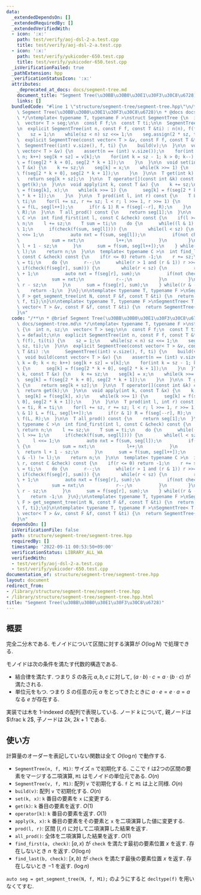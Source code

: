 ```yaml
---
data:
  _extendedDependsOn: []
  _extendedRequiredBy: []
  _extendedVerifiedWith:
  - icon: ':x:'
    path: test/verify/aoj-dsl-2-a.test.cpp
    title: test/verify/aoj-dsl-2-a.test.cpp
  - icon: ':x:'
    path: test/verify/yukicoder-650.test.cpp
    title: test/verify/yukicoder-650.test.cpp
  _isVerificationFailed: true
  _pathExtension: hpp
  _verificationStatusIcon: ':x:'
  attributes:
    _deprecated_at_docs: docs/segment-tree.md
    document_title: "Segment Tree(\u30BB\u30B0\u30E1\u30F3\u30C8\u6728)"
    links: []
  bundledCode: "#line 1 \"structure/segment-tree/segment-tree.hpp\"\n/**\n * @brief\
    \ Segment Tree(\u30BB\u30B0\u30E1\u30F3\u30C8\u6728)\n * @docs docs/segment-tree.md\n\
    \ */\ntemplate< typename T, typename F >\nstruct SegmentTree {\n  int n, sz;\n\
    \  vector< T > seg;\n\n  const F f;\n  const T ti;\n\n  SegmentTree() = default;\n\
    \n  explicit SegmentTree(int n, const F f, const T &ti) : n(n), f(f), ti(ti) {\n\
    \    sz = 1;\n    while(sz < n) sz <<= 1;\n    seg.assign(2 * sz, ti);\n  }\n\n\
    \  explicit SegmentTree(const vector< T > &v, const F f, const T &ti) :\n    \
    \  SegmentTree((int) v.size(), f, ti) {\n    build(v);\n  }\n\n  void build(const\
    \ vector< T > &v) {\n    assert(n == (int) v.size());\n    for(int k = 0; k <\
    \ n; k++) seg[k + sz] = v[k];\n    for(int k = sz - 1; k > 0; k--) {\n      seg[k]\
    \ = f(seg[2 * k + 0], seg[2 * k + 1]);\n    }\n  }\n\n  void set(int k, const\
    \ T &x) {\n    k += sz;\n    seg[k] = x;\n    while(k >>= 1) {\n      seg[k] =\
    \ f(seg[2 * k + 0], seg[2 * k + 1]);\n    }\n  }\n\n  T get(int k) const {\n \
    \   return seg[k + sz];\n  }\n\n  T operator[](const int &k) const {\n    return\
    \ get(k);\n  }\n\n  void apply(int k, const T &x) {\n    k += sz;\n    seg[k]\
    \ = f(seg[k], x);\n    while(k >>= 1) {\n      seg[k] = f(seg[2 * k + 0], seg[2\
    \ * k + 1]);\n    }\n  }\n\n  T prod(int l, int r) const {\n    T L = ti, R =\
    \ ti;\n    for(l += sz, r += sz; l < r; l >>= 1, r >>= 1) {\n      if(l & 1) L\
    \ = f(L, seg[l++]);\n      if(r & 1) R = f(seg[--r], R);\n    }\n    return f(L,\
    \ R);\n  }\n\n  T all_prod() const {\n    return seg[1];\n  }\n\n  template< typename\
    \ C >\n  int find_first(int l, const C &check) const {\n    if(l >= n) return\
    \ n;\n    l += sz;\n    T sum = ti;\n    do {\n      while((l & 1) == 0) l >>=\
    \ 1;\n      if(check(f(sum, seg[l]))) {\n        while(l < sz) {\n          l\
    \ <<= 1;\n          auto nxt = f(sum, seg[l]);\n          if(not check(nxt)) {\n\
    \            sum = nxt;\n            l++;\n          }\n        }\n        return\
    \ l + 1 - sz;\n      }\n      sum = f(sum, seg[l++]);\n    } while((l & -l) !=\
    \ l);\n    return n;\n  }\n\n  template< typename C >\n  int find_last(int r,\
    \ const C &check) const {\n    if(r <= 0) return -1;\n    r += sz;\n    T sum\
    \ = ti;\n    do {\n      r--;\n      while(r > 1 and (r & 1)) r >>= 1;\n     \
    \ if(check(f(seg[r], sum))) {\n        while(r < sz) {\n          r = (r << 1)\
    \ + 1;\n          auto nxt = f(seg[r], sum);\n          if(not check(nxt)) {\n\
    \            sum = nxt;\n            r--;\n          }\n        }\n        return\
    \ r - sz;\n      }\n      sum = f(seg[r], sum);\n    } while((r & -r) != r);\n\
    \    return -1;\n  }\n};\n\ntemplate< typename T, typename F >\nSegmentTree< T,\
    \ F > get_segment_tree(int N, const F &f, const T &ti) {\n  return SegmentTree{N,\
    \ f, ti};\n}\n\ntemplate< typename T, typename F >\nSegmentTree< T, F > get_segment_tree(const\
    \ vector< T > &v, const F &f, const T &ti) {\n  return SegmentTree{v, f, ti};\n\
    }\n"
  code: "/**\n * @brief Segment Tree(\u30BB\u30B0\u30E1\u30F3\u30C8\u6728)\n * @docs\
    \ docs/segment-tree.md\n */\ntemplate< typename T, typename F >\nstruct SegmentTree\
    \ {\n  int n, sz;\n  vector< T > seg;\n\n  const F f;\n  const T ti;\n\n  SegmentTree()\
    \ = default;\n\n  explicit SegmentTree(int n, const F f, const T &ti) : n(n),\
    \ f(f), ti(ti) {\n    sz = 1;\n    while(sz < n) sz <<= 1;\n    seg.assign(2 *\
    \ sz, ti);\n  }\n\n  explicit SegmentTree(const vector< T > &v, const F f, const\
    \ T &ti) :\n      SegmentTree((int) v.size(), f, ti) {\n    build(v);\n  }\n\n\
    \  void build(const vector< T > &v) {\n    assert(n == (int) v.size());\n    for(int\
    \ k = 0; k < n; k++) seg[k + sz] = v[k];\n    for(int k = sz - 1; k > 0; k--)\
    \ {\n      seg[k] = f(seg[2 * k + 0], seg[2 * k + 1]);\n    }\n  }\n\n  void set(int\
    \ k, const T &x) {\n    k += sz;\n    seg[k] = x;\n    while(k >>= 1) {\n    \
    \  seg[k] = f(seg[2 * k + 0], seg[2 * k + 1]);\n    }\n  }\n\n  T get(int k) const\
    \ {\n    return seg[k + sz];\n  }\n\n  T operator[](const int &k) const {\n  \
    \  return get(k);\n  }\n\n  void apply(int k, const T &x) {\n    k += sz;\n  \
    \  seg[k] = f(seg[k], x);\n    while(k >>= 1) {\n      seg[k] = f(seg[2 * k +\
    \ 0], seg[2 * k + 1]);\n    }\n  }\n\n  T prod(int l, int r) const {\n    T L\
    \ = ti, R = ti;\n    for(l += sz, r += sz; l < r; l >>= 1, r >>= 1) {\n      if(l\
    \ & 1) L = f(L, seg[l++]);\n      if(r & 1) R = f(seg[--r], R);\n    }\n    return\
    \ f(L, R);\n  }\n\n  T all_prod() const {\n    return seg[1];\n  }\n\n  template<\
    \ typename C >\n  int find_first(int l, const C &check) const {\n    if(l >= n)\
    \ return n;\n    l += sz;\n    T sum = ti;\n    do {\n      while((l & 1) == 0)\
    \ l >>= 1;\n      if(check(f(sum, seg[l]))) {\n        while(l < sz) {\n     \
    \     l <<= 1;\n          auto nxt = f(sum, seg[l]);\n          if(not check(nxt))\
    \ {\n            sum = nxt;\n            l++;\n          }\n        }\n      \
    \  return l + 1 - sz;\n      }\n      sum = f(sum, seg[l++]);\n    } while((l\
    \ & -l) != l);\n    return n;\n  }\n\n  template< typename C >\n  int find_last(int\
    \ r, const C &check) const {\n    if(r <= 0) return -1;\n    r += sz;\n    T sum\
    \ = ti;\n    do {\n      r--;\n      while(r > 1 and (r & 1)) r >>= 1;\n     \
    \ if(check(f(seg[r], sum))) {\n        while(r < sz) {\n          r = (r << 1)\
    \ + 1;\n          auto nxt = f(seg[r], sum);\n          if(not check(nxt)) {\n\
    \            sum = nxt;\n            r--;\n          }\n        }\n        return\
    \ r - sz;\n      }\n      sum = f(seg[r], sum);\n    } while((r & -r) != r);\n\
    \    return -1;\n  }\n};\n\ntemplate< typename T, typename F >\nSegmentTree< T,\
    \ F > get_segment_tree(int N, const F &f, const T &ti) {\n  return SegmentTree{N,\
    \ f, ti};\n}\n\ntemplate< typename T, typename F >\nSegmentTree< T, F > get_segment_tree(const\
    \ vector< T > &v, const F &f, const T &ti) {\n  return SegmentTree{v, f, ti};\n\
    }\n"
  dependsOn: []
  isVerificationFile: false
  path: structure/segment-tree/segment-tree.hpp
  requiredBy: []
  timestamp: '2022-09-11 00:53:50+09:00'
  verificationStatus: LIBRARY_ALL_WA
  verifiedWith:
  - test/verify/aoj-dsl-2-a.test.cpp
  - test/verify/yukicoder-650.test.cpp
documentation_of: structure/segment-tree/segment-tree.hpp
layout: document
redirect_from:
- /library/structure/segment-tree/segment-tree.hpp
- /library/structure/segment-tree/segment-tree.hpp.html
title: "Segment Tree(\u30BB\u30B0\u30E1\u30F3\u30C8\u6728)"
---
```

## 概要

完全二分木である. モノイドについて区間に対する演算が $O(\log N)$ で処理できる.

モノイドは次の条件を満たす代数的構造である.

* 結合律を満たす. つまり $S$ の各元 $a, b, c$ に対して, $(a \cdot b) \cdot c = a \cdot (b \cdot c)$ が満たされる.
* 単位元をもつ. つまり $S$ の任意の元 $a$ をとってきたときに $a \cdot e = e \cdot a = a$ なる $e$ が存在する.

実装では木を 1-indexed の配列で表現している. ノード $k$ について, 親ノードは $\frac k 2$, 子ノードは $2k$, $2k+1$ である.

## 使い方

計算量のオーダーを表記していない関数は全て $O(\log n)$ で動作する.

* `SegmentTree(n, f, M1)`: サイズ `n` で初期化する. ここで `f` は2つの区間の要素をマージする二項演算, `M1` はモノイドの単位元である. $O(n)$
* `SegmentTree(v, f, M1)`: 配列 `v` で初期化する. `f` と `M1` は上と同様. $O(n)$
* `build(v)`: 配列 `v` で初期化する. $O(n)$
* `set(k, x)`: `k` 番目の要素を `x` に変更する. 
* `get(k)`: `k` 番目の要素を返す. $O(1)$
* `operator[k]`: `k` 番目の要素を返す. $O(1)$
* `apply(k, x)`: `k` 番目の要素をその要素と `x` を二項演算した値に変更する. 
* `prod(l, r)`: 区間 $[l, r)$ に対して二項演算した結果を返す.
* `all_prod()`: 全体を二項演算した結果を返す. $O(1)$
* `find_first(a, check)`: $[a, x)$ が `check` を満たす最初の要素位置 $x$ を返す. 存在しないとき $n$ を返す. $O(\log n)$
* `find_last(b, check)`: $[x, b)$ が `check` を満たす最後の要素位置 $x$ を返す. 存在しないとき $-1$ を返す. $(\log n)$

`auto seg = get_segment_tree(N, f, M1);` のようにすると `decltype(f)` を用いなくてすむ.
